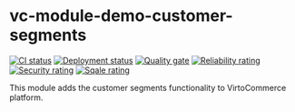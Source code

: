 # vc-module-demo-customer-segments

[![CI status](https://github.com/VirtoCommerce/vc-module-demo-customer-segments/workflows/Module%20CI/badge.svg?branch=dev)](https://github.com/VirtoCommerce/vc-module-demo-customer-segments/actions?query=workflow%3A"Module+CI") [![Deployment status](https://github.com/VirtoCommerce/vc-module-demo-customer-segments/workflows/Module%20deployment/badge.svg?branch=dev)](https://github.com/VirtoCommerce/vc-module-demo-customer-segments/actions?query=workflow%3A"Module+deployment") [![Quality gate](https://sonarcloud.io/api/project_badges/measure?project=VirtoCommerce_vc-module-demo-customer-segments&metric=alert_status)](https://sonarcloud.io/dashboard?id=VirtoCommerce_vc-module-demo-customer-segments) [![Reliability rating](https://sonarcloud.io/api/project_badges/measure?project=VirtoCommerce_vc-module-demo-customer-segments&metric=reliability_rating)](https://sonarcloud.io/dashboard?id=VirtoCommerce_vc-module-demo-customer-segments) [![Security rating](https://sonarcloud.io/api/project_badges/measure?project=VirtoCommerce_vc-module-demo-customer-segments&metric=security_rating)](https://sonarcloud.io/dashboard?id=VirtoCommerce_vc-module-demo-customer-segments) [![Sqale rating](https://sonarcloud.io/api/project_badges/measure?project=VirtoCommerce_vc-module-demo-customer-segments&metric=sqale_rating)](https://sonarcloud.io/dashboard?id=VirtoCommerce_vc-module-demo-customer-segments)

This module adds the customer segments functionality to VirtoCommerce platform.
